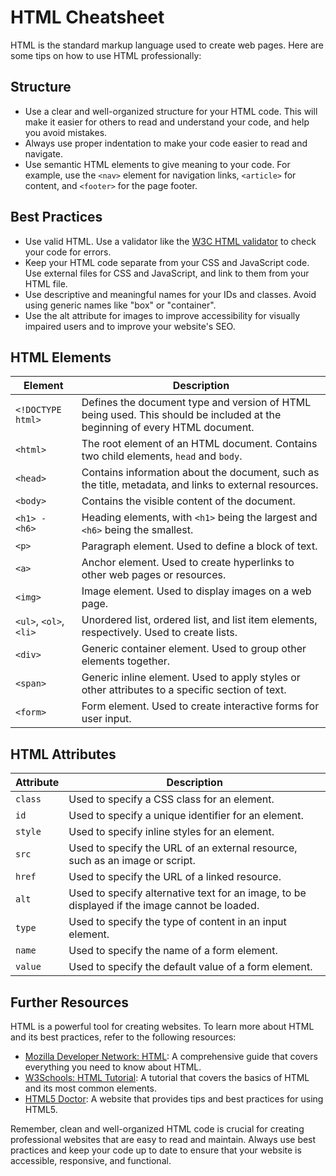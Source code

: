 # HTML Cheatsheet

HTML is the standard markup language used to create web pages. Here are some tips on how to use HTML professionally:

## Structure

- Use a clear and well-organized structure for your HTML code. This will make it easier for others to read and understand your code, and help you avoid mistakes.
- Always use proper indentation to make your code easier to read and navigate.
- Use semantic HTML elements to give meaning to your code. For example, use the `<nav>` element for navigation links, `<article>` for content, and `<footer>` for the page footer.

## Best Practices

- Use valid HTML. Use a validator like the [W3C HTML validator](https://validator.w3.org/) to check your code for errors.
- Keep your HTML code separate from your CSS and JavaScript code. Use external files for CSS and JavaScript, and link to them from your HTML file.
- Use descriptive and meaningful names for your IDs and classes. Avoid using generic names like "box" or "container".
- Use the alt attribute for images to improve accessibility for visually impaired users and to improve your website's SEO.

## HTML Elements

| Element                | Description                                                                                                                |
| ---------------------- | -------------------------------------------------------------------------------------------------------------------------- |
| `<!DOCTYPE html>`      | Defines the document type and version of HTML being used. This should be included at the beginning of every HTML document. |
| `<html>`               | The root element of an HTML document. Contains two child elements, `head` and `body`.                                      |
| `<head>`               | Contains information about the document, such as the title, metadata, and links to external resources.                     |
| `<body>`               | Contains the visible content of the document.                                                                              |
| `<h1> - <h6>`          | Heading elements, with `<h1>` being the largest and `<h6>` being the smallest.                                             |
| `<p>`                  | Paragraph element. Used to define a block of text.                                                                         |
| `<a>`                  | Anchor element. Used to create hyperlinks to other web pages or resources.                                                 |
| `<img>`                | Image element. Used to display images on a web page.                                                                       |
| `<ul>`, `<ol>`, `<li>` | Unordered list, ordered list, and list item elements, respectively. Used to create lists.                                  |
| `<div>`                | Generic container element. Used to group other elements together.                                                          |
| `<span>`               | Generic inline element. Used to apply styles or other attributes to a specific section of text.                            |
| `<form>`               | Form element. Used to create interactive forms for user input.                                                             |

## HTML Attributes

| Attribute | Description                                                                                   |
| --------- | --------------------------------------------------------------------------------------------- |
| `class`   | Used to specify a CSS class for an element.                                                   |
| `id`      | Used to specify a unique identifier for an element.                                           |
| `style`   | Used to specify inline styles for an element.                                                 |
| `src`     | Used to specify the URL of an external resource, such as an image or script.                  |
| `href`    | Used to specify the URL of a linked resource.                                                 |
| `alt`     | Used to specify alternative text for an image, to be displayed if the image cannot be loaded. |
| `type`    | Used to specify the type of content in an input element.                                      |
| `name`    | Used to specify the name of a form element.                                                   |
| `value`   | Used to specify the default value of a form element.                                          |

## Further Resources

HTML is a powerful tool for creating websites. To learn more about HTML and its best practices, refer to the following resources:

- [Mozilla Developer Network: HTML](https://developer.mozilla.org/en-US/docs/Web/HTML): A comprehensive guide that covers everything you need to know about HTML.
- [W3Schools: HTML Tutorial](https://www.w3schools.com/html/): A tutorial that covers the basics of HTML and its most common elements.
- [HTML5 Doctor](http://html5doctor.com/): A website that provides tips and best practices for using HTML5.

Remember, clean and well-organized HTML code is crucial for creating professional websites that are easy to read and maintain. Always use best practices and keep your code up to date to ensure that your website is accessible, responsive, and functional.
